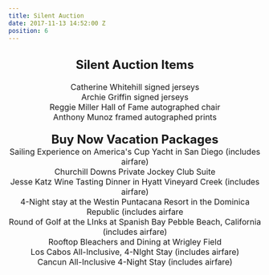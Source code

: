 ```yaml
---
title: Silent Auction
date: 2017-11-13 14:52:00 Z
position: 6
---
```


<html>
<br>
<div style="text-align: center;">
<b>
<font size="5">Silent Auction Items</font>
</b>
<div style="text-align: center;">
<font size="3">
<br>
Catherine Whitehill signed jerseys
<br>
Archie Griffin signed jerseys
<br>
Reggie Miller Hall of Fame autographed chair
<br>
Anthony Munoz framed autographed prints
<br>
<br>
<div style="text-align: center;">
<b>
<font size="5">Buy Now Vacation Packages</font>
</b>
<div style="text-align: center;">
<font size="3">
Sailing Experience on America's Cup Yacht in San Diego (includes airfare)
<br>
Churchill Downs Private Jockey Club Suite
<br
Broadway show and dinner in Chicago
<br>
Jesse Katz Wine Tasting Dinner in Hyatt Vineyard Creek (includes airfare)
<br>
4-Night stay at the Westin Puntacana Resort in the Dominica Republic (includes airfare
<br>
Round of Golf at the LInks at Spanish Bay Pebble Beach, California (includes airfare)
<br>
Rooftop Bleachers and Dining at Wrigley Field
<br>
Los Cabos All-Inclusive, 4-NIght Stay (includes airfare)
<br>
Cancun All-Inclusive 4-Night Stay (includes airfare)


